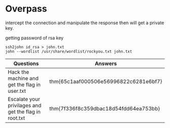 # Overpass

intercept the connection and manipulate the response then will get a private key.

getting password of rsa key
```
ssh2john id_rsa > john.txt
john --wordlist /usr/share/wordlist/rockyou.txt john.txt
```

| Questions | Answers |
|-----------|---------|
| Hack the machine and get the flag in user.txt | thm{65c1aaf000506e56996822c6281e6bf7} |
| Escalate your privilages and get the flag in root.txt | thm{7f336f8c359dbac18d54fdd64ea753bb} |
